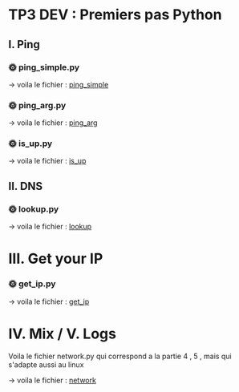 # TP3 DEV : Premiers pas Python 

## I. Ping

### 🌞 ping_simple.py

-> voila le fichier : [ping_simple](./ping_simple.py)

### 🌞 ping_arg.py

-> voila le fichier : [ping_arg](./ping_arg.py)


### 🌞 is_up.py

-> voila le fichier : [is_up](./is_up.py)

## II. DNS

### 🌞 lookup.py

-> voila le fichier : [lookup](./lookup.py)

# III. Get your IP

### 🌞 get_ip.py

-> voila le fichier : [get_ip](./get_ip.py)

# IV. Mix / V. Logs

Voila le fichier network.py qui correspond a la partie 4 , 5 , mais qui s'adapte aussi au linux

-> voila le fichier : [network](./network.py)